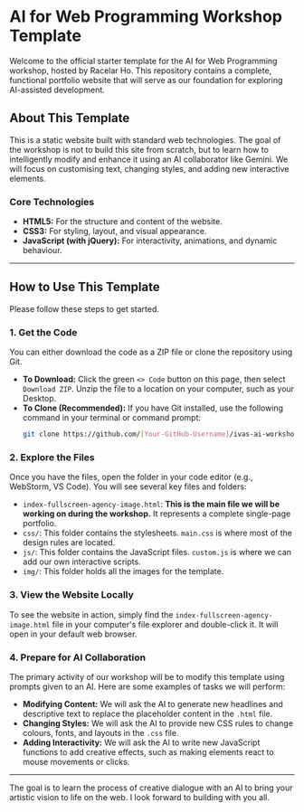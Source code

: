 # AI for Web Programming Workshop Template

Welcome to the official starter template for the AI for Web Programming workshop, hosted by Racelar Ho. This repository contains a complete, functional portfolio website that will serve as our foundation for exploring AI-assisted development.

## About This Template

This is a static website built with standard web technologies. The goal of the workshop is not to build this site from scratch, but to learn how to intelligently modify and enhance it using an AI collaborator like Gemini. We will focus on customising text, changing styles, and adding new interactive elements.

### Core Technologies
*   **HTML5:** For the structure and content of the website.
*   **CSS3:** For styling, layout, and visual appearance.
*   **JavaScript (with jQuery):** For interactivity, animations, and dynamic behaviour.

---

## How to Use This Template

Please follow these steps to get started.

### 1. Get the Code

You can either download the code as a ZIP file or clone the repository using Git.

*   **To Download:** Click the green `<> Code` button on this page, then select `Download ZIP`. Unzip the file to a location on your computer, such as your Desktop.
*   **To Clone (Recommended):** If you have Git installed, use the following command in your terminal or command prompt:
    ```bash
    git clone https://github.com/[Your-GitHub-Username]/ivas-ai-workshop-template.git
    ```

### 2. Explore the Files

Once you have the files, open the folder in your code editor (e.g., WebStorm, VS Code). You will see several key files and folders:

*   `index-fullscreen-agency-image.html`: **This is the main file we will be working on during the workshop.** It represents a complete single-page portfolio.
*   `css/`: This folder contains the stylesheets. `main.css` is where most of the design rules are located.
*   `js/`: This folder contains the JavaScript files. `custom.js` is where we can add our own interactive scripts.
*   `img/`: This folder holds all the images for the template.

### 3. View the Website Locally

To see the website in action, simply find the `index-fullscreen-agency-image.html` file in your computer's file explorer and double-click it. It will open in your default web browser.

### 4. Prepare for AI Collaboration

The primary activity of our workshop will be to modify this template using prompts given to an AI. Here are some examples of tasks we will perform:

*   **Modifying Content:** We will ask the AI to generate new headlines and descriptive text to replace the placeholder content in the `.html` file.
*   **Changing Styles:** We will ask the AI to provide new CSS rules to change colours, fonts, and layouts in the `.css` file.
*   **Adding Interactivity:** We will ask the AI to write new JavaScript functions to add creative effects, such as making elements react to mouse movements or clicks.

---

The goal is to learn the process of creative dialogue with an AI to bring your artistic vision to life on the web. I look forward to building with you all.

